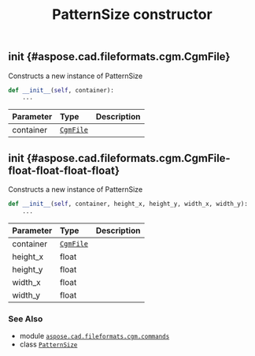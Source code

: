 ﻿---
title: PatternSize constructor
second_title: Aspose.CAD for Python via .NET API References
description: 
type: docs
weight: 10
url: /python-net/aspose.cad.fileformats.cgm.commands/patternsize/__init__/
is_root: false
---

## __init__ {#aspose.cad.fileformats.cgm.CgmFile}

Constructs a new instance of PatternSize



```python
def __init__(self, container):
    ...
```


| Parameter | Type | Description |
| :- | :- | :- |
| container | [`CgmFile`](/cad/python-net/aspose.cad.fileformats.cgm/cgmfile) |  |


## __init__ {#aspose.cad.fileformats.cgm.CgmFile-float-float-float-float}

Constructs a new instance of PatternSize



```python
def __init__(self, container, height_x, height_y, width_x, width_y):
    ...
```


| Parameter | Type | Description |
| :- | :- | :- |
| container | [`CgmFile`](/cad/python-net/aspose.cad.fileformats.cgm/cgmfile) |  |
| height_x | float |  |
| height_y | float |  |
| width_x | float |  |
| width_y | float |  |



### See Also
* module [`aspose.cad.fileformats.cgm.commands`](../../)
* class [`PatternSize`](/cad/python-net/aspose.cad.fileformats.cgm.commands/patternsize)

